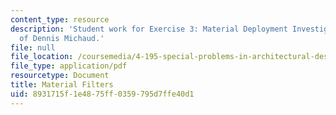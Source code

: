 ```yaml
---
content_type: resource
description: 'Student work for Exercise 3: Material Deployment Investigation courtesy
  of Dennis Michaud.'
file: null
file_location: /coursemedia/4-195-special-problems-in-architectural-design-spring-2005/8931715f1e4875ff0359795d7ffe40d1_3michaud.pdf
file_type: application/pdf
resourcetype: Document
title: Material Filters
uid: 8931715f-1e48-75ff-0359-795d7ffe40d1
---
```

